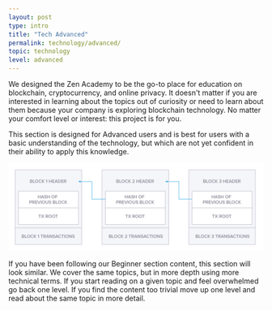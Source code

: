 ```yaml
---
layout: post
type: intro
title: "Tech Advanced"
permalink: technology/advanced/
topic: technology
level: advanced
---
```


We designed the Zen Academy to be the go-to place for education on blockchain, cryptocurrency, and online privacy. It doesn't matter if you are interested in learning about the topics out of curiosity or need to learn about them because your company is exploring blockchain technology. No matter your comfort level or interest: this project is for you.

This section is designed for Advanced users and is best for users with a basic understanding of the technology, but which are not yet confident in their ability to apply this knowledge. 

![Blockchain data](/assets/post_files/technology/advanced/blockchain-as-a-data-structure/blockchain_data.jpg)

If you have been following our Beginner section content, this section will look similar. We cover the same topics, but in more depth using more technical terms. If you start reading on a given topic and feel overwhelmed go back one level. If you find the content too trivial move up one level and read about the same topic in more detail.
